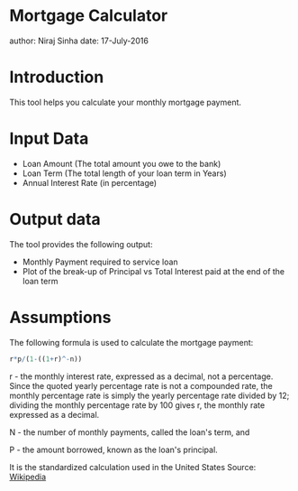 Mortgage Calculator
========================================================
author: Niraj Sinha
date: 17-July-2016

Introduction
========================================================

This tool helps you calculate your monthly mortgage payment.


Input Data
========================================================
- Loan Amount (The total amount you owe to the bank)
- Loan Term (The total length of your loan term in Years)
- Annual Interest Rate (in percentage)

Output data
========================================================
The tool provides the following output:
- Monthly Payment required to service loan
- Plot of the break-up of Principal vs Total Interest paid at the end of the loan term

Assumptions
========================================================
The following formula is used to calculate the mortgage payment:

```r
r*p/(1-((1+r)^-n))
```
r - the monthly interest rate, expressed as a decimal, not a percentage. Since the quoted yearly percentage rate is not a compounded rate, the monthly percentage rate is simply the yearly percentage rate divided by 12; dividing the monthly percentage
rate by 100 gives r, the monthly rate expressed as a decimal.

N - the number of monthly payments, called the loan's term, and

P - the amount borrowed, known as the loan's principal.

It is the standardized calculation used in the United States
Source: [Wikipedia](https://en.wikipedia.org/wiki/Mortgage_calculator)
